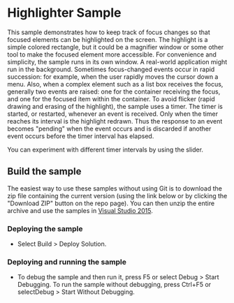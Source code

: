 
# Highlighter Sample
This sample demonstrates how to keep track of focus changes so that focused elements can be highlighted on the screen. The highlight is a simple colored rectangle, but it could be a magnifier window or some other tool to make the focused element more accessible.
For convenience and simplicity, the sample runs in its own window. A real-world application might run in the background.
Sometimes focus-changed events occur in rapid succession: for example, when the user rapidly moves the cursor down a menu. Also, when a complex element such as a list box receives the focus, generally two events are raised: one for the container receiving the focus, and one for the focused item within the container. To avoid flicker (rapid drawing and erasing of the highlight), the sample uses a timer. The timer is started, or restarted, whenever an event is received. Only when the timer reaches its interval is the highlight redrawn. Thus the response to an event becomes "pending" when the event occurs and is discarded if another event occurs before the timer interval has elapsed.

You can experiment with different timer intervals by using the slider.

## Build the sample
The easiest way to use these samples without using Git is to download the zip file containing the current version (using the link below or by clicking the "Download ZIP" button on the repo page). You can then unzip the entire archive and use the samples in [Visual Studio 2015](https://www.visualstudio.com/wpf-vs).

### Deploying the sample
- Select Build > Deploy Solution. 

### Deploying and running the sample
- To debug the sample and then run it, press F5 or select Debug >  Start Debugging. To run the sample without debugging, press Ctrl+F5 or selectDebug > Start Without Debugging. 

